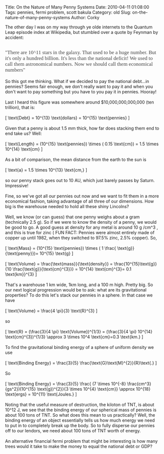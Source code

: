 Title: On the Nature of Many Penny Systems
Date: 2010-04-11 01:08:00
Tags: pennies, fermi problem, scott bakula
Category: old
Slug: on-the-nature-of-many-penny-systems
Author: Corky

The other day I was on my way through ye olde internets to the Quantum Leap episode index at Wikipedia, but stumbled over a quote by Feynman by accident:<div><br /></div><div><span class="Apple-style-span"   style="  color: rgb(69, 69, 69); line-height: 19px; -webkit-border-horizontal-spacing: 2px; -webkit-border-vertical-spacing: 2px; font-family:'Times New Roman', Times, serif;font-size:17px;">"There are 10^11 stars in the galaxy. That used to be a huge number. But it's only a hundred billion. It's less than the national deficit! We used to call them astronomical numbers. Now we should call them economical numbers"</span></div><div><span class="Apple-style-span"    style="font-family:'Times New Roman', Times, serif;font-size:180%;color:#454545;"><span class="Apple-style-span"  style=" line-height: 19px; -webkit-border-horizontal-spacing: 2px; -webkit-border-vertical-spacing: 2px;font-size:17px;"><br /></span></span></div><div>So this got me thinking.  What if we decided to pay the national debt...in pennies?  Seems fair enough, we don't really want to pay it and when you don't want to pay something but you have to you pay it in pennies.  Hooray!<br /><a name='more'></a><br /></div><div></div><div>Last I heard this figure was somewhere around $10,000,000,000,000 (ten trillion), that is:</div><div><br /></div><div>\[ \text{Debt} = 10^{13} \text{dollars} = 10^{15} \text{pennies}        \]</div><div><br /></div><div>Given that a penny is about 1.5 mm thick, how far does stacking them end to end take us?  Well:</div><div><br /></div><div>\[ \text{Length} = (10^{15} \text{pennies}) \times ( 0.15 \text{cm}) = 1.5 \times 10^{14} \text{cm} \]</div><div><br /></div><div>As a bit of comparison, the mean distance from the earth to the sun is </div><div><br /></div><div>\[ \text{a} = 1.5 \times 10^{13} \text{cm,} \] </div><div><br /></div><div>so our penny stack goes out to 10 AU, which just barely passes by Saturn.  Impressive!</div><div><br /></div><div>Fine, so we've got all our pennies out now and we want to fit them in a more economical fashion, taking advantage of all three of our dimensions.  How big is the warehouse needed to hold all these shiny Lincolns?</div><div><br /></div><div>Well, we know (or can guess) that one penny weighs about a gram (technically 2.5 g).  So if we were to know the density of a penny, we would be good to go.  A good guess at density for any metal is around 10 g /cm^3 , and this is true for zinc ( FUN FACT: Pennies were almost entirely made of copper up until 1982, when they switched to 97.5% zinc, 2.5% copper).  So,</div><div><br /></div><div>\[ \text{Mass} = (10^{15} \text{pennies}) \times ( 1 \frac{ \text{g}}{\text{penny}})= 10^{15} \text{g} \]</div><div><br /></div><div>\[ \text{Volume} =  \frac{\text{mass}}{\text{density}} = \frac{10^{15}\text{g}}{10 \frac{\text{g}}{\text{cm}^{3}}} = 10^{14} \text{cm}^{3}= 0.1 \text{km}}^{3} \]</div><div><br /></div><div>That's a warehouse 1 km wide, 1km long, and a 100 m high.  Pretty big.  So our next logical progression would be to ask: what are its gravitational properties?  To do this let's stack our pennies in a sphere.  In that case we have</div><div><br /></div><div>\[ \text{Volume} =  \frac{4 \pi}{3} \text{R}^{3} \] </div><div><br /></div><div>so</div><div><br /></div><div>\[ \text{R} = (\frac{3}{4 \pi} \text{Volume})^{1/3} = (\frac{3}{4 \pi} 10^{14} \text{cm}^{3})^{1/3} \approx 3 \times 10^4 \text{cm}=0.3 \text{km.} \] </div><div><br /></div><div>To find the gravitational binding energy of a sphere of uniform density we use</div><div><br /></div><div>\[ \text{Binding Energy} =  \frac{3}{5} \frac{\text{G}\text{M}^{2}}{R}\text{.} \]</div><div><br /></div><div>So </div><div><br /></div>\[ \text{Binding Energy} =  \frac{3}{5} \frac{ (7 \times 10^{-8} \frac{cm^3}{gs^2})(10^{15} \text{g})^{2}}{3 \times 10^{4} \text{cm}} \approx 10^{18} \text{ergs} = 10^{11} \text{Joules.}   \]<div><br /></div><div>Noting that the useful measure of destruction, the kiloton of TNT, is about 10^12 J, we see that the binding energy of our spherical mass of pennies is about 100 tons of TNT.  So what does this mean to us practically?  Well, the binding energy of an object essentially tells us how much energy we need to put in to completely break up the body.  So to fully disperse our pennies off to our lendors, we need about 100 tons of TNT worth of energy.</div><div><br /></div><div>An alternative financial fermi problem that might be interesting is how many trees would it take to make the money to equal the national debt or GDP?  </div><div><div><br /></div><div> </div><div><br /></div></div>
